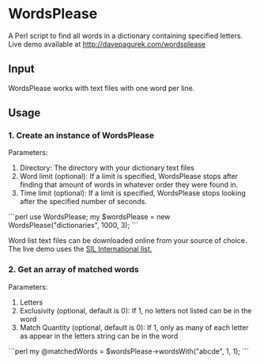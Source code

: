 <h1>WordsPlease</h1>
A Perl script to find all words in a dictionary containing specified letters.
Live demo available at <a href="http://davepagurek.com/wordsplease">http://davepagurek.com/wordsplease</a>

<h2>Input</h2>
WordsPlease works with text files with one word per line.

<h2>Usage</h2>
<h3>1. Create an instance of WordsPlease</h3>
Parameters:
<ol>
	<li>Directory: The directory with your dictionary text files</li>
	<li>Word limit (optional): If a limit is specified, WordsPlease stops after finding that amount of words in whatever order they were found in.</li>
	<li>Time limit (optional): If a limit is specified, WordsPlease stops looking after the specified number of seconds.</li>
</ol>
```perl
use WordsPlease;
my $wordsPlease = new WordsPlease("dictionaries", 1000, 3);
```

Word list text files can be downloaded online from your source of choice. The live demo uses the <a href="http://www-01.sil.org/linguistics/wordlists/english/">SIL International list.</a>

<h3>2. Get an array of matched words</h3>
Parameters:
<ol>
	<li>Letters</li>
	<li>Exclusivity (optional, default is 0): If 1, no letters not listed can be in the word</li>
	<li>Match Quantity (optional, default is 0): If 1, only as many of each letter as appear in the letters string can be in the word</li>
</ol>
```perl
my @matchedWords = $wordsPlease->wordsWith("abcde", 1, 1);
```
